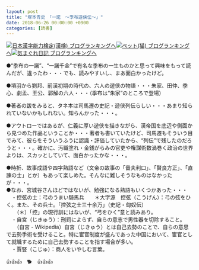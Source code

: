 ```yaml
---
layout: post
title: "塚本青史　「一諾　～季布遊侠伝～」"
date: 2018-06-26 00:00:00 +0900
categories: [読書]
---
```


[![](/syuusyuu9701/assets/images/塚本青史-「一諾-～季布遊侠伝～」-br_c_3028_1.gif)](http://blog.with2.net/link.php?1659096:3028 "日本漢字能力検定(漢検) ブログランキングへ")[日本漢字能力検定(漢検) ブログランキングへ](http://blog.with2.net/link.php?1659096:3028)[![](/syuusyuu9701/assets/images/塚本青史-「一諾-～季布遊侠伝～」-br_c_1348_1.gif)](http://blog.with2.net/link.php?1659096:1348 "ペット(猫) ブログランキングへ")[ペット(猫) ブログランキングへ](http://blog.with2.net/link.php?1659096:1348)[![](/syuusyuu9701/assets/images/塚本青史-「一諾-～季布遊侠伝～」-br_c_9257_1.gif)](http://blog.with2.net/link.php?1659096:9257 "気まぐれ日記 ブログランキングへ")[気まぐれ日記 ブログランキングへ](http://blog.with2.net/link.php?1659096:9257)  
  
●“季布の一諾”、“一諾千金”で有名な季布の一生ものかと思って興味をもって読んだが、違ったわ・・・でも、読みやすいし、まあ面白かったけど。  
  
●項羽から劉邦、前漢初期の時代の、六人の遊侠の物語・・・朱家、田仲、季心、劇孟、王公、郭解の六人・・・（季布は“朱家”のところで登場）  
  
●著者の跋をみると、タネ本は司馬遷の史記・遊侠列伝らしい・・・あまり知られていないかもしれない。知らんかった・・・。  
  
●アウトローではあるが、仁義に厚い遊侠を描きながら、漢帝国を底辺や側面から見つめた作品ということか・・・著者も書いていたけど、司馬遷もそういう目でみて、彼らをそういうふうに認識・評価していたから、“列伝”で残したのだろうと・・・。確かに、汚職塗れ・金銭がらみの官吏や権謀術数渦巻く政治の世界よりは、スカッとしていて、面白かったかな・・・。  
  
●時折、故事成語や四字熟語など（文帝の故事の「嗇夫利口」、「賢良方正」、「直諫の士」とか）もあって楽しめた。そんなに難しそうなものはなかったが・・・。  
●なお、宮城谷さんほどではないが、勉強になる熟語もいくつかあった・・・  
　・控弦の士：弓のうまい騎馬兵　　＊大字源　控弦（こうげん）：弓の弦をひく。また、その兵士。「控弦之士三十余万」（史記・匈奴伝）  
　　（＊）「控」の現行訓にはないが、“弓をひく”意と読みあり。  
　・自宮（じきゅう）：刑罰によらず、自らの意志で男性器を切除すること。  
　　（自宮 - Wikipedia）自宮（じきゅう）とは自己去勢のことで、自らの意思で去勢手術を受けること。特に宦官制度が盛んであった中国において、宦官として就職するために自己去勢することを指す場合が多い。  
　・賈豎（こじゅ）：商人をいやしむ言葉。  
  
👍👍👍　🐕　👍👍👍